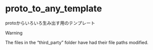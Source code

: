 # proto_to_any_template

protoからいろいろ生み出す用のテンプレート

> [!WARNING]
> The files in the “third_party” folder have had their file paths modified.
